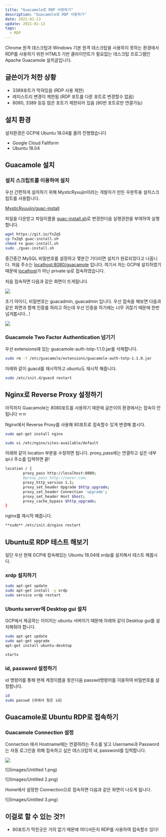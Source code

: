 ```yaml
---
title: "Guacamole로 RDP 사용하기"
description: "Guacamole로 RDP 사용하기"
date: 2021-01-13
update: 2021-01-13
tags:
  - RDP
---
```


Chrome 원격 데스크탑과 Windows 기본 원격 데스크탑을 사용하지 못하는 환경에서 RDP를 사용하기 위한 HTML5 기반 클라이언트가 필요없는 데스크탑 프로그램인 Apache Guacamole 설치글입니다.

## 글쓴이가 처한 상황

- 3389포트가 막혀있음 (RDP 사용 제한)
- 레지스트리 변경이 제한됨 (RDP 포트를 다른 포트로 변경할수 없음)
- 8080, 3389 등등 많은 포트가 제한되어 있음 (80번 포트로만 연결가능)

## 설치 환경

설치환경은 GCP에 Ubuntu 18.04를 올려 진행했습니다

- Google Cloud Faltform
- Ubuntu 18.04

## Guacamole 설치

### 설치 스크립트를 이용하여 설치

우선 간편하게 설치하기 위해 MysticRyuujin이라는 개발자가 만든 우분투용 설치스크립트를 사용합니다.

[MysticRyuujin/guac-install](https://github.com/MysticRyuujin/guac-install)

파일을 다운받고 파일이름을 [guac-install.sh](http://gua-install.sh)로 변경한다음 실행권한을 부여하여 실행합니다.

```bash
wget https://git.io/fxZq5
cp fxZq5 guac-install.sh
chmod +x guac-install.sh
sudo ./guac-install.sh
```

중간중간 MySQL 비밀번호를 설정하고 몇분간 기다리면 설치가 완료되었다고 나옵니다. 처음 주소는 [localhost:8080/guacamole](http://localhost:8080/guacamole) 입니다. 여기서 저는 GCP에 설치하였기 때문에 [localhost](http://localhost)가 아닌 private ip로 접속하였습니다.

처음 접속하면 다음과 같은 화면이 뜨게됩니다.

![](images/81070623-76043700-8f1e-11ea-8196-72b9490020dd.png)

초기 아이디, 비밀번호는  guacadmin, guacadmin 입니다. 우선 접속을 해보면 다음과 같은 화면과 함께 인증를 하라고 하는데 우선 인증을 하기에는 너무 귀찮기 때문에 한번 넘겨봅시다...!

![](images/totp-enroll-detail.png)

### Guacamole Two Factor Authentication 넘기기

우선 extensions에 있는 guacamole-auth-totp-1.1.0.jar를 삭제합니다.

```bash
sudo rm -f /etc/guacamole/extensions/guacamole-auth-totp-1.1.0.jar
```

아래와 같이 guacd를 재시작하고 ubuntu도 재시작 해줍니다.

```bash
sudo /etc/init.d/guacd restart
```

## Nginx로 Reverse Proxy 설정하기

아직까지 Guacamole는 8080포트를 사용하기 때문에 글쓴이의 환경에서는 접속이 안됩니다 ㅠㅠ

Nginx에서 Reverse Proxy를 사용해 80포트로 접속할수 있게 변경해 봅시다.

```bash
sudo apt-get install nginx

sudo vi /etc/nginx/sites-available/default
```

아래와 같이 location 부분을 수정하면 됩니다. proxy_pass에는 연결하고 싶은 내부 ip나 주소를 입력하면 끝!

```bash
location / {
        proxy_pass http://localhost:8080;
        #proxy_pass http://naver.com;
        proxy_http_version 1.1;
        proxy_set_header Upgrade $http_upgrade;
        proxy_set_header Connection 'upgrade';
        proxy_set_header Host $host;
        proxy_cache_bypass $http_upgrade;
}
```

nginx를 재시작 해줍니다.

```bash
**sudo** /etc/init.d/nginx restart
```

## Ubuntu로 RDP 테스트 해보기

일단 우선 현재 GCP에 접속해있는 Ubuntu 18.04에 xrdp를 설치해서 테스트 해봅시다.

### xrdp 설치하기

```bash
sudo apt-get update 
sudo apt-get install -y xrdp 
sudo service xrdp restart 
```

### Ubuntu server에 Desktop gui  설치

GCP에서 제공하는 이미지는 ubuntu 서버이기 때문에 아래와 같이 Desktop gui를 설치해줘야 합니다.

```bash
sudo apt-get update
sudo apt-get upgrade
apt-get install ubuntu-desktop

startx
```

### id, password 설정하기

id 명령어를 통해 현제 계정이름을 찾은다음 passwd명령어를 이용하여 비밀번호를 설정합니다.

```bash
id
sudo passwd {위에서 찾은 id}
```

## Guacamole로 Ubuntu RDP로 접속하기

### Guacamole Connection 설정

Connection 에서 Hostname에는 연결하려는 주소를 넣고 Username과 Password는 자동 로그인을 위해 접속하고 싶은 데스크탑의 id, password를 입력합니다.

![](images/Untitled.png)

![](images/Untitled 1.png)

![](images/Untitled 2.png)

Home에서 설정한 Connection으로 접속하면 다음과 같은 화면이 나오게 됩니다.

![](images/Untitled 3.png)

## 이걸로 할 수 있는 것?!

- 80포트가 막힌곳은 거의 없기 때문에 어디서든지 RDP를 사용하여 접속할수 있다!
